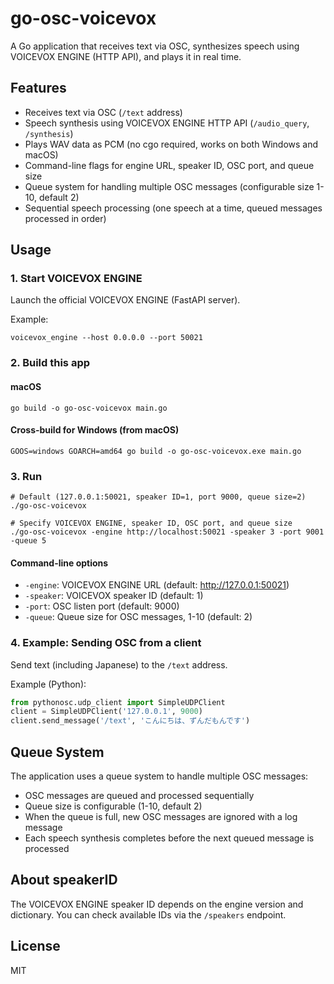 # go-osc-voicevox

A Go application that receives text via OSC, synthesizes speech using VOICEVOX ENGINE (HTTP API), and plays it in real time.

## Features
- Receives text via OSC (`/text` address)
- Speech synthesis using VOICEVOX ENGINE HTTP API (`/audio_query`, `/synthesis`)
- Plays WAV data as PCM (no cgo required, works on both Windows and macOS)
- Command-line flags for engine URL, speaker ID, OSC port, and queue size
- Queue system for handling multiple OSC messages (configurable size 1-10, default 2)
- Sequential speech processing (one speech at a time, queued messages processed in order)

## Usage

### 1. Start VOICEVOX ENGINE
Launch the official VOICEVOX ENGINE (FastAPI server).

Example:
```
voicevox_engine --host 0.0.0.0 --port 50021
```

### 2. Build this app
#### macOS
```
go build -o go-osc-voicevox main.go
```
#### Cross-build for Windows (from macOS)
```
GOOS=windows GOARCH=amd64 go build -o go-osc-voicevox.exe main.go
```

### 3. Run
```
# Default (127.0.0.1:50021, speaker ID=1, port 9000, queue size=2)
./go-osc-voicevox

# Specify VOICEVOX ENGINE, speaker ID, OSC port, and queue size
./go-osc-voicevox -engine http://localhost:50021 -speaker 3 -port 9001 -queue 5
```

#### Command-line options
- `-engine`: VOICEVOX ENGINE URL (default: http://127.0.0.1:50021)
- `-speaker`: VOICEVOX speaker ID (default: 1)
- `-port`: OSC listen port (default: 9000)
- `-queue`: Queue size for OSC messages, 1-10 (default: 2)

### 4. Example: Sending OSC from a client
Send text (including Japanese) to the `/text` address.

Example (Python):
```python
from pythonosc.udp_client import SimpleUDPClient
client = SimpleUDPClient('127.0.0.1', 9000)
client.send_message('/text', 'こんにちは、ずんだもんです')
```

## Queue System
The application uses a queue system to handle multiple OSC messages:
- OSC messages are queued and processed sequentially
- Queue size is configurable (1-10, default 2)
- When the queue is full, new OSC messages are ignored with a log message
- Each speech synthesis completes before the next queued message is processed

## About speakerID
The VOICEVOX ENGINE speaker ID depends on the engine version and dictionary. You can check available IDs via the `/speakers` endpoint.

## License
MIT

